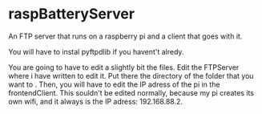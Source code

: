 # raspBatteryServer
An FTP server that runs on a raspberry pi and a client that goes with it.

You will have to instal pyftpdlib if you havent't alredy.

You are going to have to edit a slightly bit the files. Edit the FTPServer where i have written to edit it. Put there the directory of the folder that you want to . Then, you will have to edit the IP adress of the pi in the frontendClient. This souldn't be edited normally, because my pi creates its own wifi, and it always is the IP adress: 192.168.88.2.

